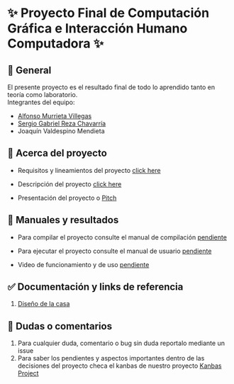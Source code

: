 # ✨ Proyecto Final de Computación Gráfica e Interacción Humano Computadora ✨

## 🚀 General

El presente proyecto es el resultado final de todo lo aprendido tanto en teoría como laboratorio.<br>
Integrantes del equipo: 

- [Alfonso Murrieta Villegas ](https://github.com/aMurryFly)
- [Sergio Gabriel Reza Chavarría](https://github.com/ResergeDX)
- Joaquín Valdespino Mendieta

## 🚀 Acerca del proyecto

- Requisitos y lineamientos del proyecto [click here](https://github.com/aMurryFly/House_FinalProject/blob/main/aboutProject/lineamientos_Profesor.pdf)

- Descripción del proyecto [click here](https://github.com/aMurryFly/House_FinalProject/blob/main/aboutProject/description_propia.md)<br>

- Presentación del proyecto o [Pitch]()


## 🚀 Manuales y resultados

- Para compilar el proyecto consulte el manual de compilación [pendiente]()

- Para ejecutar el proyecto consulte el manual de usuario [pendiente]()

- Video de funcionamiento y de uso [pendiente]()

## ✅ Documentación y links de referencia 

1. [Diseño de la casa](https://verplanos.com/plano-de-casa-grande-con-piscina-de-estilo-mediterraneo/)


## 🤔 Dudas o comentarios

1. Para cualquier duda, comentario o bug sin duda reportalo mediante un issue
2. Para saber los pendientes y aspectos importantes dentro de las decisiones del proyecto checa el kanbas de nuestro proyecto [Kanbas Project](https://github.com/aMurryFly/House_FinalProject/projects/1)
